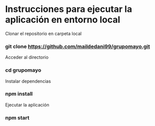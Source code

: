 # Instrucciones para ejecutar la aplicación en entorno local

Clonar el repositorio en carpeta local

 ### git clone https://github.com/maildedani99/grupomayo.git

Acceder al directorio

### cd grupomayo

Instalar dependencias

### npm install

Ejecutar la aplicación

### npm start




